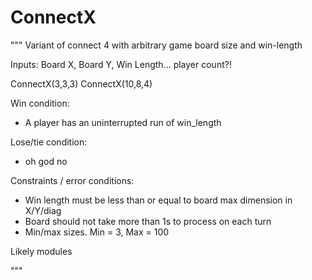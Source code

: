 # ConnectX
"""
Variant of connect 4 with arbitrary game board size and win-length

Inputs: Board X, Board Y, Win Length... player count?!

ConnectX(3,3,3)
ConnectX(10,8,4)

Win condition:
 - A player has an uninterrupted run of win_length
 
Lose/tie condition:
 - oh god no

Constraints / error conditions:
 - Win length must be less than or equal to board max dimension in X/Y/diag
 - Board should not take more than 1s to process on each turn
 - Min/max sizes. Min = 3, Max = 100

Likely modules

"""
